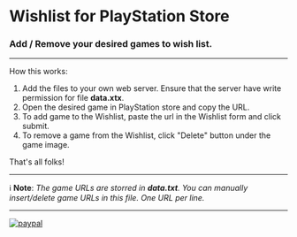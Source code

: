 # Wishlist for PlayStation Store
### Add / Remove your desired games to wish list.
***
How this works:
1. Add the files to your own web server. Ensure that the server have write permission for file **data.xtx**. 
1. Open the desired game in PlayStation store and copy the URL.
1. To add game to the Wishlist, paste the url in the Wishlist form and click submit.
1. To remove a game from the Wishlist, click "Delete" button under the game image.

That's all folks!
***
 :information_source: **Note**: *The game URLs are storred in **data.txt**. You can manually insert/delete game URLs in this file. One URL per line.*

 ***
 [![paypal](https://www.paypalobjects.com/en_US/i/btn/btn_donateCC_LG.gif)](https://www.paypal.com/donate?hosted_button_id=AGF7TJJNQG3JQ)